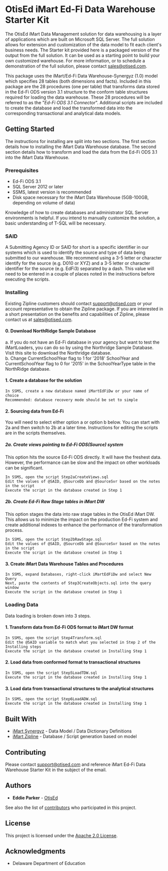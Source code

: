 # OtisEd iMart Ed-Fi Data Warehouse Starter Kit

The OtisEd iMart Data Management solution for data warehousing is a layer of applications which  are built on Microsoft SQL Server.  The full solution allows for extension and customization of the data model to fit each client's business needs. The Starter kit provided here is a packaged version of the output from the full solution. It can be used as a starting point to build your own customized warehouse. For more information, or to schedule a demonstration of the full solution, please contact sales@otised.com.

This package uses the iMart/Ed-Fi Data Warehouse-Synergyz (1.0) model which specifies 28 tables (both dimensions and facts).  Included in this package are the 28 procedures (one per table) that transforms data stored in the Ed-Fi ODS version 3.1 structure to the conform table structures required for loading the data warehouse.  These 28 procedures will be referred to as the "*Ed-Fi ODS 3.1 Connector*". Additional scripts are included to create the database and load the transformed data into the corresponding transactional and analytical data models.  

## Getting Started

The instructions for installing are split into two sections. The first section details how to installing the iMart Data Warehouse database. The second section details how to transform and load the data from the Ed-Fi ODS 3.1 into the iMart Data Warehouse.

### Prerequisites

- Ed-Fi ODS 3.1
- SQL Server 2012 or later
- SSMS, latest version is recommended
- Disk space necessary for the iMart Data Warehouse (5GB-100GB, depending on volume of data)

Knowledge of how to create databases and administrator SQL Server environments is helpful. If you intend to manually customize the solution, a basic understanding of T-SQL will be necessary.

### SAID

A Submitting Agency ID or SAID for short is a specific identifier in our systems which is used to identify the source and type of data being submitted to our warehouse. We recommend using a 3-5 letter or character identify for the source (e.g. D010 or XYZ) and a 3-5 letter or character identifier for the source (e.g. EdFi3) separated by a dash. This value will need to be entered in a couple of places noted in the instructions before executing the scripts.


### Installing

Existing Zipline customers should contact support@otised.com or your account representative to obtain the Zipline package. If you are interested in a short presentation on the benefits and capabilities of Zipline, please contact us at sales@otised.com.

#### 0. Download NorthRidge Sample Database

a.  If you do not have an Ed-Fi database in your agency but want to test the iMartLoaders, you can do so by using the Northridge Sample Database.  Visit this site to download the Northridge database.  
b.  Change CurrentSchoolYear flag to 1 for '2018' SchoolYear and CurrentSchoolYear flag to 0 for '2015' in the SchoolYearType table in the NorthRidge database.  

#### 1. Create a database for the solution

```
In SSMS, create a new database named iMartEdFiDw or your name of choice
Recommended: database recovery mode should be set to simple
```

#### 2. Sourcing data from Ed-Fi

You will need to select either option a or option b below. You can start with 2a and then switch to 2b at a later time. Instructions for editing the scripts are in the scripts themselves.

##### 2a. Create views pointing to Ed-Fi ODS(Source) system
This option hits the source Ed-Fi ODS directly. It will have the freshest data. However, the performance can be slow and the impact on other workloads can be significant.

```
In SSMS, open the script Step2aCreateViews.sql
Edit the values of @SAID, @SourceDb and @SourceSvr based on the notes in the script
Execute the script in the database created in Step 1
```

##### 2b. Create Ed-Fi Raw Stage tables in iMart DW
This option stages the data into raw stage tables in the OtisEd iMart DW. This allows us to minimize the impact on the production Ed-Fi system and create additional indexes to enhance the performance of the transformation process.

```
In SSMS, open the script Step2bRawStage.sql
Edit the values of @SAID, @SourceDb and @SourceSvr based on the notes in the script
Execute the script in the database created in Step 1
```

#### 3. Create iMart Data Warehouse Tables and Procedures

```
In SSMS, expand Databases, right-click iMartEdFiDw and select New Query
Next, paste the contents of Step3CreateObjects.sql into the query window
Execute the script in the database created in Step 1
```

### Loading Data
Data loading is broken down into 3 steps.

#### 1. Transform data from Ed-Fi ODS format to iMart DW format

```
In SSMS, open the script Step4Transform.sql
Edit the @SAID variable to match what you selected in Step 2 of the Installing steps
Execute the script in the database created in Installing Step 1
```

#### 2. Load data from conformed format to transactional structures

```
In SSMS, open the script Step5LoadTDW.sql
Execute the script in the database created in Installing Step 1
```

#### 3. Load data from transactional structures to the analytical structures

```
In SSMS, open the script Step6LoadADW.sql
Execute the script in the database created in Installing Step 1
```


## Built With

* [iMart Synergyz](https://www.otised.com/synergyz) - Data Model / Data Dictionary Definitions
* [iMart Zipline](https://www.otised.com/zipline) - Database / Script generation based on model

## Contributing

Please contact support@otised.com and reference iMart Ed-Fi Data Warehouse Starter Kit in the subject of the email.

## Authors

* **Eddie Parker** - [OtisEd](https://www.otised.com)

See also the list of [contributors](https://github.com/Ed-Fi-Alliance/Ed-Fi-X-OtisEd-iMart/graphs/contributors) who participated in this project.

## License

This project is licensed under the [Apache 2.0 License](https://www.apache.org/licenses/LICENSE-2.0.txt).

## Acknowledgments

* Delaware Department of Education
